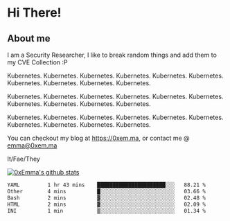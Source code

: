 # Hi There!

## About me
I am a Security Researcher, I like to break random things and add them to my CVE Collection :P 

Kubernetes. Kubernetes. Kubernetes. Kubernetes. Kubernetes. Kubernetes. Kubernetes. Kubernetes. Kubernetes. Kubernetes.

Kubernetes. Kubernetes. Kubernetes. Kubernetes. Kubernetes. Kubernetes. Kubernetes. Kubernetes. Kubernetes. Kubernetes.

Kubernetes. Kubernetes. Kubernetes. Kubernetes. Kubernetes. Kubernetes. Kubernetes. Kubernetes. Kubernetes. Kubernetes.

You can checkout my blog at https://0xem.ma, or contact me @ [emma@0xem.ma](mailto:emma@0xem.ma)

It/Fae/They

[![0xEmma's github stats](https://github-readme-stats.vercel.app/api?username=0xEmma&count_private=true&show_icons=true&theme=gruvbox)](https://github.com/0xEmma)
<!--START_SECTION:waka-->

```txt
YAML         1 hr 43 mins    ██████████████████████░░░   88.21 %
Other        4 mins          █░░░░░░░░░░░░░░░░░░░░░░░░   03.66 %
Bash         2 mins          ▓░░░░░░░░░░░░░░░░░░░░░░░░   02.48 %
HTML         2 mins          ▓░░░░░░░░░░░░░░░░░░░░░░░░   02.09 %
INI          1 min           ▒░░░░░░░░░░░░░░░░░░░░░░░░   01.34 %
```

<!--END_SECTION:waka-->
